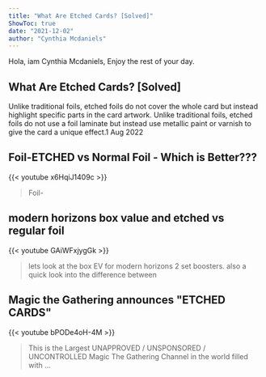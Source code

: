 ```yaml
---
title: "What Are Etched Cards? [Solved]"
ShowToc: true 
date: "2021-12-02"
author: "Cynthia Mcdaniels" 
---
```


Hola, iam Cynthia Mcdaniels, Enjoy the rest of your day.
## What Are Etched Cards? [Solved]
Unlike traditional foils, etched foils do not cover the whole card but instead highlight specific parts in the card artwork. Unlike traditional foils, etched foils do not use a foil laminate but instead use metallic paint or varnish to give the card a unique effect.1 Aug 2022

## Foil-ETCHED vs Normal Foil - Which is Better???
{{< youtube x6HqiJ1409c >}}
>Foil-

## modern horizons box value and etched vs regular foil
{{< youtube GAiWFxjygGk >}}
>lets look at the box EV for modern horizons 2 set boosters. also a quick look into the difference between 

## Magic the Gathering announces "ETCHED CARDS"
{{< youtube bPODe4oH-4M >}}
>This is the Largest UNAPPROVED / UNSPONSORED / UNCONTROLLED Magic The Gathering Channel in the world filled with ...

